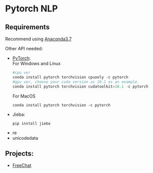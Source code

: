 # Pytorch NLP

## Requirements
Recommend using [Anaconda3.7](https://docs.anaconda.com/anaconda/install/)

Other API needed:
- [PyTorch](https://pytorch.org/):  
    For Windows and Linux
    ```python
    #cpu ver
    conda install pytorch torchvision cpuonly -c pytorch
    #gpu ver, choose your cuda version as 10.1 as an example.
    conda install pytorch torchvision cudatoolkit=10.1 -c pytorch
    ```
    For MacOS
    ```
    conda install pytorch torchvision -c pytorch
    ```
- Jieba: 
    ```
    pip install jieba
    ```
- re
- unicodedata

## Projects:
- [FreeChat](https://github.com/shinoyuki222/PyTorch_NLP/tree/master/FreeChat)